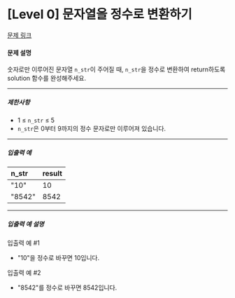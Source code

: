 # [Level 0] 문자열을 정수로 변환하기

[문제 링크](https://school.programmers.co.kr/learn/courses/30/lessons/181848)

#### 문제 설명

숫자로만 이루어진 문자열 ```n_str```이 주어질 때, ```n_str```을 정수로 변환하여 return하도록 solution 함수를 완성해주세요.

---

##### 제한사항

- 1 ≤ ```n_str``` ≤ 5
- ```n_str```은 0부터 9까지의 정수 문자로만 이루어져 있습니다.

---

##### 입출력 예

|n_str|result|
|:---|:---|
|"10"|10|
|"8542"|8542|

---

##### 입출력 예 설명

입출력 예 #1

- "10"을 정수로 바꾸면 10입니다.

입출력 예 #2

- "8542"를 정수로 바꾸면 8542입니다.
